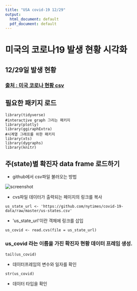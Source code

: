 ```yaml
---
title: "USA covid-19 12/29"
output:
  html_document: default
  pdf_document: default
---
```


# 미국의 코로나19 발생 현황 시각화  
## 12/29일 발생 현황  
### [출처 : 미국 코로나 현황 csv](https://github.com/nytimes/covid-19-data)  

## 필요한 패키지 로드
```{r message=FALSE}
library(tidyverse)
#interactive graph 그리는 패키지
library(plotly)
library(ggiraphExtra)
#시계열 그래프를 위한 패키지
library(xts)
library(dygraphs)
library(knitr)
```

## 주(state)별 확진자 data frame 로드하기  
* github에서 csv파일 불러오는 방법

![screenshot](https://github.com/rhohye22/study_R/raw/main/image/csv_down.png)

* cvs파일 데이터가 출력되는 페이지의 링크를 복사


`us_state_url <- 'https://github.com/nytimes/covid-19-data/raw/master/us-states.csv'`
 

* 'us_state_url'이란 객체에 링크를 삽입


`us_covid <- read.cvs(file = us_state_url)`

### us_covid 라는 이름을 가진 확진자 현황 데이터 프레임 생성.

```{r}
tail(us_covid)
```
* 데이터프레임의 변수와 일자를 확인

```{r}
str(us_covid)
```
* 데이터 타입을 확인






